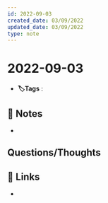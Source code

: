 ```yaml
---
id: 2022-09-03
created_date: 03/09/2022
updated_date: 03/09/2022
type: note
---
```


#  2022-09-03
- **🏷️Tags** :   
[ ](#anki-card)
## 📝 Notes
- 


## Questions/Thoughts


## 🔗 Links
- 